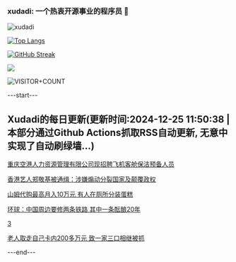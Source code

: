 ### xudadi: 一个热衷开源事业的程序员 👋

![xudadi](https://github-readme-stats-git-masterorgs-github-readme-stats-team.vercel.app/api?username=xudadi)

[![Top Langs](https://github-readme-stats.vercel.app/api/top-langs/?username=xudadi)](https://github.com/anuraghazra/github-readme-stats)

[![GitHub Streak](https://streak-stats.demolab.com?user=xudadi&locale=zh_Hans)](https://git.io/streak-stats)

![](https://raw.githubusercontent.com/xudadi/xudadi/main/assets/github-contribution-grid-snake.svg)

![VISITOR+COUNT](https://komarev.com/ghpvc/?username=xudadi&label=VISITOR+COUNT)


---start---

## Xudadi的每日更新(更新时间:2024-12-25 11:50:38 | 本部分通过Github Actions抓取RSS自动更新, 无意中实现了自动刷绿墙...)

[重庆空港人力资源管理有限公司现招聘飞机客舱保洁预备人员](https://www.gongkaoleida.com/article/2242933)

[香港艺人郑敬基被通缉：涉嫌煽动分裂国家及颠覆政权](https://m.163.com/news/article/JK81K8E60514R9OJ.html)

[山姆代购最高月入10万元 有人在厕所分装蛋糕](https://m.163.com/news/article/JK74UL0O0530JPVV.html)

[环球：中国周边要修两条铁路 其中一条酝酿20年](https://m.163.com/news/article/JK7AVEK90514R9OJ.html)

[3](https://m.163.com/touch/news/sub/domestic)

[老人取走自己卡内200多万元 致一家三口相继被抓](https://m.163.com/news/article/JK7AV0VI0514D3UH.html)

---end---
